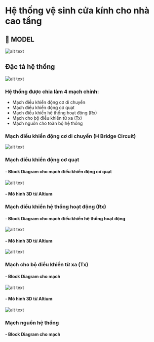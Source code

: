 # Hệ thống vệ sinh cửa kính cho nhà cao tầng
## 🚗 **MODEL**
![alt text](/home/mesquy/Documents/Luan_Van/model.png)
## **Đặc tả hệ thống**
![alt text](/home/mesquy/Documents/Luan_Van/dactahethong.png)
### Hệ thống được chia làm 4 mạch chính: 
- Mạch điều khiển động cơ di chuyển
- Mạch điều khiển động cơ quạt
- Mạch điều khiển hệ thống hoạt động (Rx)
- Mạch cho bộ điều khiển từ xa (Tx) 
- Mạch nguồn cho toàn bộ hệ thống
### Mạch điều khiển động cơ di chuyển (H Bridge Circuit) 
![alt text](/home/mesquy/Documents/Luan_Van/dongcogiamtoc.png)
### Mạch điều khiển động cơ quạt
#### - Block Diagram cho mạch điều khiển động cơ quạt
![alt text](/home/mesquy/Documents/Luan_Van/blockdiagrammotorfan.png)
#### - Mô hình 3D từ Altium 
### Mạch điều khiển hệ thống hoạt động (Rx)
#### - Block Diagram cho mạch điều khiển hệ thống hoạt động 
![alt text](/home/mesquy/Documents/Luan_Van/blockRx.png)
#### - Mô hình 3D từ Altium
![alt text](/home/mesquy/Documents/Luan_Van/Rx.png)
### Mạch cho bộ điều khiển từ xa (Tx)
#### - Block Diagram cho mạch
![alt text](/home/mesquy/Documents/Luan_Van/BlockTx.png)
#### - Mô hình 3D từ Altium 
![alt text](/home/mesquy/Documents/Luan_Van/Tx.png)
### Mạch nguồn hệ thống 
#### - Block Diagram cho mạch
